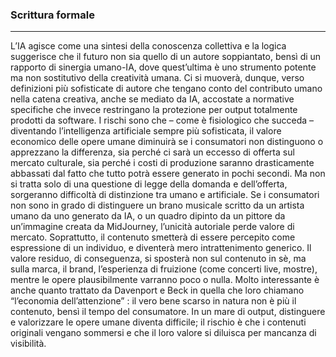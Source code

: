 ### Scrittura formale
---
L’IA agisce come una sintesi della conoscenza collettiva e la logica suggerisce che il futuro non sia quello di un autore soppiantato, bensì di un rapporto di sinergia umano-IA, dove quest’ultima è uno strumento potente ma non sostitutivo della creatività umana. 
Ci si muoverà, dunque, verso definizioni più sofisticate di autore che tengano conto del contributo umano nella catena creativa, anche se mediato da IA, accostate a normative specifiche che invece restringano la protezione per output totalmente prodotti da software.
I rischi sono che – come è fisiologico che succeda – diventando l’intelligenza artificiale sempre più sofisticata, il valore economico delle opere umane diminuirà se i consumatori non distinguono o apprezzano la differenza, sia perché ci sarà un eccesso di offerta sul mercato culturale, sia perché i costi di produzione saranno drasticamente abbassati dal fatto che tutto potrà essere generato in pochi secondi.
Ma non si tratta solo di una questione di legge della domanda e dell’offerta, sorgeranno difficoltà di distinzione tra umano e artificiale. Se i consumatori non sono in grado di distinguere un brano musicale scritto da un artista umano da uno generato da IA, o un quadro dipinto da un pittore da un’immagine creata da MidJourney, l’unicità autoriale perde valore di mercato. Soprattutto, il contenuto smetterà di essere percepito come espressione di un individuo, e diventerà mero intrattenimento generico. Il valore residuo, di conseguenza, si sposterà non sul contenuto in sè, ma sulla marca, il brand, l’esperienza di fruizione (come concerti live, mostre), mentre le opere plausibilmente varranno poco o nulla.
Molto interessante è anche quanto trattato da Davenport e Beck in quella che loro chiamano “l’economia dell’attenzione” : il vero bene scarso in natura non è più il contenuto, bensì il tempo del consumatore. In un mare di output, distinguere e valorizzare le opere umane diventa difficile; il rischio è che i contenuti originali vengano sommersi e che il loro valore si diluisca per mancanza di visibilità.

